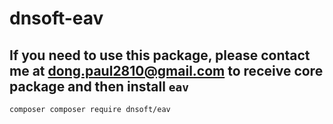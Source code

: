 # dnsoft-eav

## If you need to use this package, please contact me at dong.paul2810@gmail.com to receive core package and then install `eav`

```
composer composer require dnsoft/eav
```
